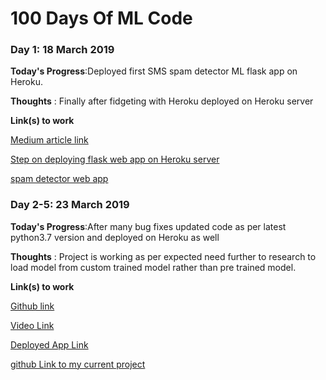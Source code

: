 # 100 Days Of ML Code 





### Day 1: 18 March 2019

**Today's Progress**:Deployed first SMS spam detector ML flask app on Heroku.


**Thoughts** : Finally after fidgeting with Heroku deployed on Heroku server

**Link(s) to work**

[Medium article link](https://medium.com/the-andela-way/deploying-a-python-flask-app-to-heroku-41250bda27d0)

[Step on deploying flask web app on Heroku server](https://github.com/realpython/flask-boilerplate)

[spam detector web app](https://medium.com/the-andela-way/deploying-a-python-flask-app-to-heroku-41250bda27d0)


### Day 2-5: 23 March 2019

**Today's Progress**:After many bug fixes updated code as per latest python3.7 version and deployed on Heroku as well


**Thoughts** : Project is working as per expected need further to research to load model from custom trained model rather than pre trained model.

**Link(s) to work**

[Github link](https://github.com/llSourcell/how_to_deploy_a_keras_model_to_production)

[Video Link](https://www.youtube.com/watch?v=f6Bf3gl4hWY&feature=youtu.be)

[Deployed App Link](https://glacial-temple-26332.herokuapp.com/)

[github Link to my current project](https://github.com/anandpawara/DigitRecognizer)
